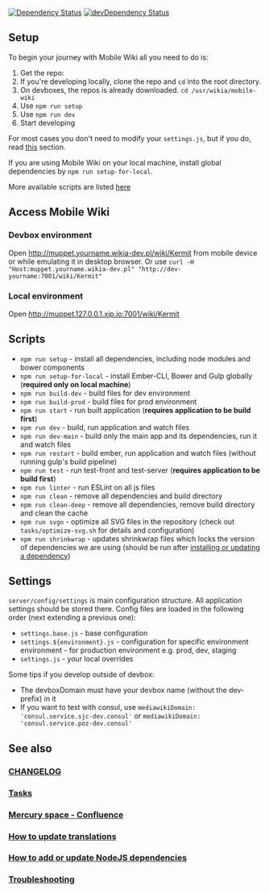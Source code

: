 [![Dependency Status](https://david-dm.org/Wikia/mobile-wiki.svg)](https://david-dm.org/Wikia/mobile-wiki)
[![devDependency Status](https://david-dm.org/Wikia/mobile-wiki/dev-status.svg)](https://david-dm.org/Wikia/mobile-wiki#info=devDependencies)

## Setup
To begin your journey with Mobile Wiki all you need to do is:

1. Get the repo:
 1. If you're developing locally, clone the repo and `cd` into the root directory. 
 2. On devboxes, the repos is already downloaded. `cd /usr/wikia/mobile-wiki`
1. Use `npm run setup`
1. Use `npm run dev`
1. Start developing

For most cases you don't need to modify your `settings.js`, but if you do, read [this](#settings) section.

If you are using Mobile Wiki on your local machine, install global dependencies by `npm run setup-for-local`.

More available scripts are listed [here](#scripts)

## Access Mobile Wiki
### Devbox environment
Open http://muppet.yourname.wikia-dev.pl/wiki/Kermit from mobile device or while emulating it in desktop browser.
Or use `curl -H "Host:muppet.yourname.wikia-dev.pl" "http://dev-yourname:7001/wiki/Kermit"`

### Local environment
Open http://muppet.127.0.0.1.xip.io:7001/wiki/Kermit

## Scripts
* `npm run setup` - install all dependencies, including node modules and bower components
* `npm run setup-for-local` - install Ember-CLI, Bower and Gulp globally (**required only on local machine**)
* `npm run build-dev` - build files for dev environment
* `npm run build-prod` - build files for prod environment
* `npm run start` - run built application (**requires application to be build first**)
* `npm run dev` - build, run application and watch files
* `npm run dev-main` - build only the main app and its dependencies, run it and watch files
* `npm run restart` - build ember, run application and watch files (without running gulp's build pipeline)
* `npm run test` - run test-front and test-server (**requires application to be build first**)
* `npm run linter` - run ESLint on all js files
* `npm run clean` - remove all dependencies and build directory
* `npm run clean-deep` - remove all dependencies, remove build directory and clean the cache
* `npm run svgo` - optimize all SVG files in the repository (check out `tasks/optimize-svg.sh` for details and configuration)
* `npm run shrinkwrap` - updates shrinkwrap files which locks the version of dependencies we are using (should be run after [installing or updating a dependency](https://wikia-inc.atlassian.net/wiki/display/MER/Adding+or+updating+NodeJS+packages))

## Settings
`server/config/settings` is main configuration structure. All application settings should be stored there.
Config files are loaded in the following order (next extending a previous one):
 * `settings.base.js` - base configuration
 * `settings.${environment}.js` - configuration for specific environment environment - for production environment e.g. prod, dev, staging
 * `settings.js` - your local overrides

Some tips if you develop outside of devbox:
 * The devboxDomain must have your devbox name (without the dev- prefix) in it
 * If you want to test with consul, use `mediawikiDomain: 'consul.service.sjc-dev.consul'` or `mediawikiDomain: 'consul.service.poz-dev.consul'`

## See also

### [CHANGELOG](https://github.com/Wikia/mobile-wiki/blob/dev/CHANGELOG.md)

### [Tasks](https://github.com/Wikia/mobile-wiki/blob/dev/tasks/README.md)

### [Mercury space - Confluence](https://wikia-inc.atlassian.net/wiki/display/MER/Mercury)

### [How to update translations](https://github.com/Wikia/mercury/blob/dev/crowdin/README.md)

### [How to add or update NodeJS dependencies](https://wikia-inc.atlassian.net/wiki/display/MER/Adding+or+updating+NodeJS+packages)

### [Troubleshooting](https://github.com/Wikia/mobile-wiki/blob/dev/TROUBLESHOOTING.md)
